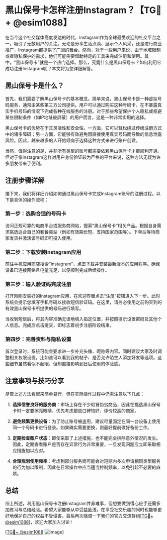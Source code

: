 # 黑山保号卡怎样注册Instagram？【TG💪+ @esim1088】

在当今这个社交媒体高度发达的时代，Instagram作为全球最受欢迎的社交平台之一，吸引了无数用户的关注。无论是分享生活点滴、展示个人风采，还是进行商业推广，Instagram都提供了广阔的舞台。然而，对于一些用户来说，由于地域限制或者隐私保护的需求，他们可能需要借助特定的工具来完成注册和使用。其中，“黑山保号卡”就是一个热门选择。那么，究竟什么是黑山保号卡？如何利用它成功注册Instagram呢？本文将为您详细解答。

## 黑山保号卡是什么？

首先，我们需要了解黑山保号卡的基本概念。简单来说，黑山保号卡是一种虚拟号码服务，通常由某些第三方公司提供。用户可以通过购买这种号码卡，在不暴露真实手机号码的情况下完成各种在线服务的注册。对于那些希望保护个人隐私或规避某些限制条件（如IP地址被屏蔽）的用户而言，这是一种非常实用的选择。

黑山保号卡的优势在于其灵活性和安全性。一方面，它可以轻松绕过传统注册方式中的诸多障碍；另一方面，它能够有效避免因直接使用真实号码而导致的信息泄露风险。因此，越来越多的人开始倾向于选择这种方式来进行账户创建。

当然，值得注意的是，并非所有类型的账号都需要依赖黑山保号卡才能顺利开通。但对于像Instagram这样对用户身份验证较为严格的平台来说，这种方法无疑为许多朋友带来了便利。

## 注册步骤详解

接下来，我们将详细介绍如何通过黑山保号卡完成Instagram账号的注册过程。以下是具体的操作流程：

### 第一步：选购合适的号码卡
访问正规可靠的电商平台或服务商网站，搜索“黑山保号卡”相关产品。根据自身需求挑选适合自己的套餐类型（例如有效期长短、支持国家范围等）。下单后等待商家发货并激活该号码即可投入使用。

### 第二步：下载安装Instagram应用
前往手机应用商店搜索“Instagram”，点击下载并安装最新版本的应用程序。确保设备已连接网络且电量充足，以便顺利完成后续操作。

### 第三步：输入验证码完成注册
打开刚刚安装好的Instagram应用，在欢迎界面点击“注册”按钮进入下一步。此时系统会提示您填写手机号码以接收短信验证码。在这里，请务必使用之前购买到的有效黑山保号卡所提供的号码进行填写。

当收到短信后，将其内容准确无误地填入指定位置，并按照提示设置密码及其他个人信息。完成后点击提交，即标志着初步注册阶段结束。

### 第四步：完善资料与隐私设置
首次登录时，系统可能会要求进一步补充头像、昵称等内容。同时建议大家及时调整相关权限设置，比如谁可以看到我的帖子、是否允许陌生人添加好友等选项。这些细节虽然看似不起眼，但却直接影响到日后使用的体验感。

## 注意事项与技巧分享

尽管上述方法看起来简单易行，但在实际操作过程中仍需注意以下几点：

1. **选择信誉良好的服务商**：市场上存在不少假冒伪劣商品，因此在挑选黑山保号卡时一定要擦亮眼睛，优先考虑那些口碑较好、评价较高的商家。
   
2. **避免频繁更换设备**：为了防止账号被盗用，建议尽量固定在同一台设备上使用同一个号码卡进行登录。如果确实需要更换，则最好提前做好备份工作。

3. **定期检查账户状态**：即使采取了上述措施，也不能完全排除意外情况的发生。因此，定期查看账户是否存在异常行为非常重要，一旦发现问题应立即采取相应措施加以应对。

4. **合理规划使用频率**：考虑到部分服务商可能会对短期内多次申请相同类型服务的行为加以限制，因此在日常操作中应当适当控制频率，以免引起不必要的麻烦。

## 总结

综上所述，利用黑山保号卡注册Instagram并非难事，但想要做到得心应手还需多加练习与总结经验。希望大家能够从中受益匪浅，在享受社交乐趣的同时也能够更好地保护自己的权益不受侵害。最后再次强调一下我们的官方交流群组[[TG💪+ @esim1088](https://t.me/s/esim1088)]，欢迎大家加入讨论！

[[TG💪+ @esim1088](https://t.me/s/esim1088) ![Image](https://i.postimg.cc/4NQfJmqS/Snipaste-2025-05-13-00-14-12.png)]